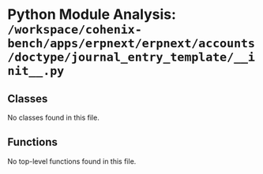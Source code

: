 # Python Module Analysis: `/workspace/cohenix-bench/apps/erpnext/erpnext/accounts/doctype/journal_entry_template/__init__.py`

## Classes

No classes found in this file.


## Functions

No top-level functions found in this file.
